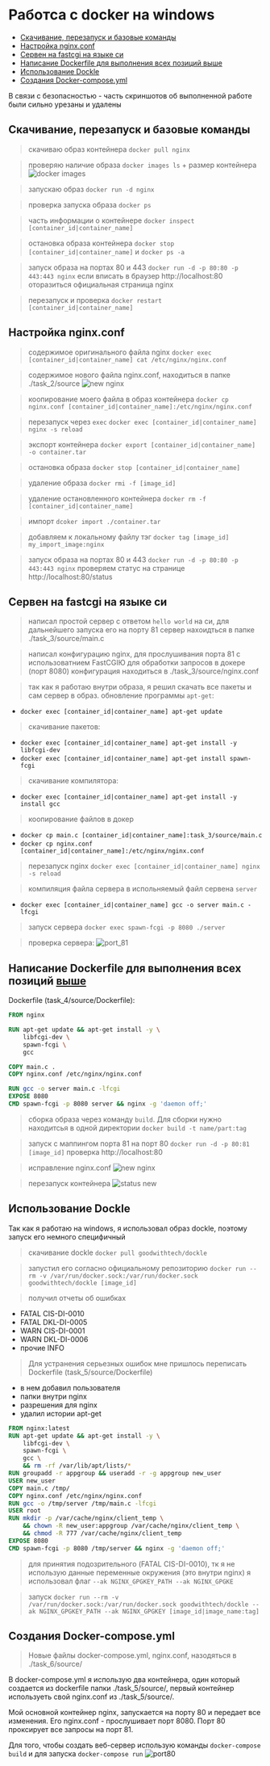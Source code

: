 # Работса с docker на windows

* [Скачивание, перезапуск и базовые команды](#скачивание-перезапуск-и-базовые-команды)
* [Настройка nginx.conf](#настройка-nginxconf)
* [Сервен на fastcgi на языке си](#сервен-на-fastcgi-на-языке-си)
* [Написание Dockerfile для выполнения всех позиций выше](#написание-dockerfile-для-выполнения-всех-позиций-вышесервен-на-fastcgi-на-языке-си)
* [Использование Dockle](#использование-dockle)
* [Создания Docker-compose.yml](#создания-docker-composeyml)


В связи с безопасностью - часть скриншотов об выполненной работе были сильно урезаны и удалены


## Скачивание, перезапуск и базовые команды

> скачиваю образ контейнера `docker pull nginx`

> проверяю наличие образа `docker images ls` + размер контейнера
![docker images](src/task_1/image/docker_image_ls.png)

> запускаю образ `docker run -d nginx`

> проверка запуска образа `docker ps`

> часть информации о контейнере `docker inspect [container_id|container_name]`

> остановка образа контейнера `docker stop [container_id|container_name]` и `docker ps -a`

> запуск образа на портах 80 и 443 `docker run -d -p 80:80 -p 443:443 nginx`
> если вписать в браузер http://localhost:80 оторазиться официальная страница nginx

> перезапуск и проверка `docker restart [container_id|container_name]`


## Настройка nginx.conf

> содержимое оригинального файла nginx `docker exec [container_id|container_name] cat /etc/nginx/nginx.conf`

> содержимое нового файла nginx.conf, находиться в папке ./task_2/source
![new nginx](src/task_2/image/nginx_conf_source.png)

> коопирование моего файла в образ контейнера `docker cp nginx.conf [container_id|container_name]:/etc/nginx/nginx.conf`

> перезапуск через `exec` `docker exec [container_id|container_name] nginx -s reload`

> экспорт контейнера `docker export [container_id|container_name] -o container.tar`

> остановка образа `docker stop [container_id|container_name]` 

> удаление образа `docker rmi -f [image_id]`

> удаление остановленного контейнера  `docker rm -f [container_id|container_name]`

> импорт `dcoker import ./container.tar`

> добавляем к локальному файлу тэг `docker tag [image_id] my_import_image:nginx`

> запуск образа на портах 80 и 443 `docker run -d -p 80:80 -p 443:443 nginx`
> проверяем статус на странице http://localhost:80/status


## Сервен на fastcgi на языке си

> написал простой сервер с ответом `hello world` на си, для дальнейшего запуска его на порту 81
> сервер нахоидться в папке ./task_3/source/main.c

> написал конфигурацию nginx, для прослушивания порта 81 с использоватнием FastCGIЮ для обработки запросов в докере (порт 8080)
> конфигурация находиться в ./task_3/source/nginx.conf

> так как я работаю внутри образа, я  решил скачать все пакеты и сам сервер в образ.
> обновление программы `apt-get`:
* `docker exec [container_id|container_name] apt-get update`
> cкачивание пакетов:
* `docker exec [container_id|container_name] apt-get install -y libfcgi-dev`
* `docker exec [container_id|container_name] apt-get install spawn-fcgi`
> скачивание компилятора:
* `docker exec [container_id|container_name] apt-get install -y install gcc`

> коопирование файлов в докер
* `docker cp main.c [container_id|container_name]:task_3/source/main.c`
* `docker cp nginx.conf [container_id|container_name]:/etc/nginx/nginx.conf`

> перезапуск nginx `docker exec [container_id|container_name] nginx -s reload`

> компиляция файла сервера в испольняемый файл сервена `server` 
* `docker exec [container_id|container_name] gcc -o server main.c -lfcgi`

> запуск сервера `docker exec spawn-fcgi -p 8080 ./server`

> проверка сервера:
![port_81](src/task_3/image/port_81.png)


## Написание Dockerfile для выполнения всех позиций [выше](#сервен-на-fastcgi-на-языке-си)

Dockerfile (task_4/source/Dockerfile):

``` Dockerfile
FROM nginx

RUN apt-get update && apt-get install -y \
    libfcgi-dev \
    spawn-fcgi \
    gcc

COPY main.c .
COPY nginx.conf /etc/nginx/nginx.conf

RUN gcc -o server main.c -lfcgi
EXPOSE 8080 
CMD spawn-fcgi -p 8080 server && nginx -g 'daemon off;'
```

> сборка образа через команду `build`. Для сборки нужно находитсья в одной директории
> `docker build -t name/part:tag`

> запуск с маппингом порта 81 на порт 80 `docker run -d -p 80:81 [image_id]`
> проверка http://localhost:80

> исправление nginx.conf
![new nginx](src/task_4/image/тпштч_сшта.png)

> перезапуск контейнера 
![status new](src/task_4/image/исправленный%20nginx.png)


## Использование Dockle

Так как я работаю на windows, я использовал образ dockle, поэтому запуск его немного специфичный

> скачивание dockle `docker pull goodwithtech/dockle`

> запустил его согласно официальному репозиторию `docker run --rm -v /var/run/docker.sock:/var/run/docker.sock goodwithtech/dockle [image_id]`

> получил отчеты об ошибках
* FATAL CIS-DI-0010
* FATAL DKL-DI-0005
* WARN CIS-DI-0001
* WARN DKL-DI-0006
* прочие INFO

> Для устранения серьезных ошибок мне пришлось переписать Dockerfile (task_5/source/Dockerfile)
* в нем добавил пользователя
* папки внутри nginx
* разрешения для nginx
* удалил истории apt-get

``` Dockerfile
FROM nginx:latest
RUN apt-get update && apt-get install -y \
    libfcgi-dev \
    spawn-fcgi \
    gcc \
    && rm -rf /var/lib/apt/lists/*
RUN groupadd -r appgroup && useradd -r -g appgroup new_user
USER new_user
COPY main.c /tmp/
COPY nginx.conf /etc/nginx/nginx.conf
RUN gcc -o /tmp/server /tmp/main.c -lfcgi
USER root
RUN mkdir -p /var/cache/nginx/client_temp \
    && chown -R new_user:appgroup /var/cache/nginx/client_temp \
    && chmod -R 777 /var/cache/nginx/client_temp
EXPOSE 8080 
CMD spawn-fcgi -p 8080 /tmp/server && nginx -g 'daemon off;'
```

> для принятия подозрительного (FATAL CIS-DI-0010), тк я не использую данные переменные окружения (это внутри nginx) я использовал флаг `--ak NGINX_GPGKEY_PATH --ak NGINX_GPGKE`

> запуск `docker run --rm -v /var/run/docker.sock:/var/run/docker.sock goodwithtech/dockle --ak NGINX_GPGKEY_PATH --ak NGINX_GPGKEY [image_id|image_name:tag]`


## Создания Docker-compose.yml

> Новые файлы docker-compose.yml, nginx.conf, назодяться в ./task_6/source/

В docker-compose.yml я использую два контейнера, один который создается из dockerfile папки ./task_5/source/, первый контейнер используеть свой nginx.conf из ./task_5/source/.

Мой основной контейнер nginx, запускается на порту 80 и передает все изменения.
Его nginx.conf - прослушивает порт 8080. Порт 80 проксирует все запросы на порт 81.

Для того, чтобы создать веб-сервер использую команды `docker-compose build` и  для запуска `docker-compose run`
![port80](src/task_6/image/port80.png)
